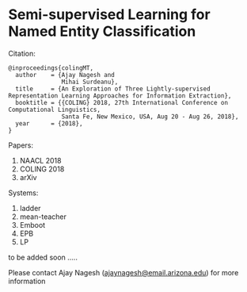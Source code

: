 # Semi-supervised Learning for Named Entity Classification

Citation:

```
@inproceedings{colingMT,
  author    = {Ajay Nagesh and
               Mihai Surdeanu},
  title     = {An Exploration of Three Lightly-supervised Representation Learning Approaches for Information Extraction},
  booktitle = {{COLING} 2018, 27th International Conference on Computational Linguistics,
               Santa Fe, New Mexico, USA, Aug 20 - Aug 26, 2018},
  year      = {2018},
}
```

Papers: 

1. NAACL 2018
2. COLING 2018
3. arXiv

Systems: 

1. ladder
2. mean-teacher
3. Emboot
4. EPB
5. LP

to be added soon .....


Please contact Ajay Nagesh (ajaynagesh@email.arizona.edu) for more information
